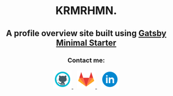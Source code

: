 <h1 align="center">
  KRMRHMN.
</h1>

<h2 align="center">
 A profile overview site built using
  <a href="https://www.gatsbyjs.com/?utm_source=starter&utm_medium=readme&utm_campaign=minimal-starter">
    Gatsby Minimal Starter
  </a>
</h2>

<h3 align="center">
  Contact me:
</h3>
<p align="center">
  <a href="https://kerimrahman.github.io/">
    <img src="src/images/github.svg" width="48" alt="GitHub" />
  </a>
  <a href="https://kerimrahman.github.io/" style="margin: 0 10px;">
    <img src="src/images/gitlab.svg" width="48" alt="GitLab" />
  </a>
  <a href="https://kerimrahman.github.io/">
    <img src="src/images/linkedin.svg" width="48" alt="LinkedIn" />
  </a>
</p>
